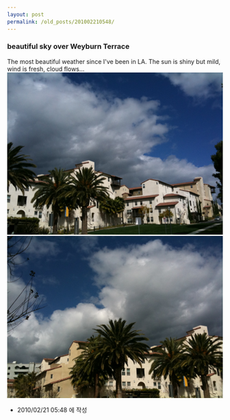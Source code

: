 ```yaml
---
layout: post
permalink: /old_posts/201002210548/
---
```


### beautiful sky over Weyburn Terrace

The most beautiful weather since I've been in LA. The sun is shiny but mild, wind is fresh, cloud flows...![c0003499_4b8049f2d0121.jpg](201002210548/c0003499_4b8049f2d0121.jpg)![c0003499_4b804a14d2cb8.jpg](201002210548/c0003499_4b804a14d2cb8.jpg)



- 2010/02/21 05:48 에 작성